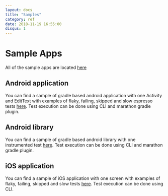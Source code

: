 ```yaml
---
layout: docs
title: "Samples"
category: ref
date: 2018-11-19 16:55:00
disqus: 1
---
```


# Sample Apps
All of the sample apps are located [here][1]

## Android application
You can find a sample of gradle based android application with one Activity and EditText with examples of flaky, failing, skipped and slow
espresso tests [here][2]. Test execution can be done using CLI and marathon gradle plugin.

## Android library

You can find a sample of gradle based android library with one instrumented test
[here][3]. Test execution can be done using CLI and marathon gradle plugin.

## iOS application

You can find a sample of iOS application with one screen with examples of flaky, failing, skipped and slow tests
[here][4]. Test execution can be done using CLI.

[1]: https://github.com/MarathonLabs/marathon/tree/develop/sample

[2]: https://github.com/MarathonLabs/marathon/tree/develop/sample/android-app

[3]: https://github.com/MarathonLabs/marathon/tree/develop/sample/android-library

[4]: https://github.com/MarathonLabs/marathon/tree/develop/sample/ios-app
